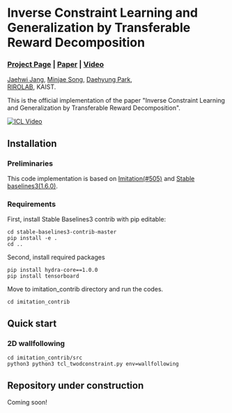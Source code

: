 # Inverse Constraint Learning and Generalization by Transferable Reward Decomposition

### [Project Page](https://sites.google.com/view/transferable-cl/) | [Paper](https://arxiv.org/abs/2306.12357) | [Video](https://www.youtube.com/watch?v=jpP_7XiR46c)


[Jaehwi Jang](),
[Minjae Song](),
[Daehyung Park](https://sites.google.com/site/daehyungpark), <br>
[RIROLAB](https://rirolab.kaist.ac.kr/), KAIST.

This is the official implementation of the paper "Inverse Constraint Learning and Generalization by Transferable Reward Decomposition".

[![ICL Video](https://rirolab.kaist.ac.kr/assets/research/2023_RAL_TCL_demo.gif)](https://www.youtube.com/watch?v=jpP_7XiR46c)


## Installation

### Preliminaries

This code implementation is based on [Imitation(#505)](https://github.com/HumanCompatibleAI/imitation/pull/505) and [Stable baselines3(1.6.0)](https://github.com/DLR-RM/stable-baselines3/tree/v1.6.0).

### Requirements

First, install Stable Baselines3 contrib with pip editable:

```
cd stable-baselines3-contrib-master
pip install -e .
cd ..
```

Second, install required packages

```
pip install hydra-core==1.0.0
pip install tensorboard
```

Move to imitation_contrib directory and run the codes.
```
cd imitation_contrib
```


## Quick start

### 2D wallfollowing
```
cd imitation_contrib/src
python3 python3 tcl_twodconstraint.py env=wallfollowing
```
## Repository under construction
Coming soon!